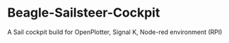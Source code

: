 # Beagle-Sailsteer-Cockpit
A Sail cockpit build for OpenPlotter, Signal K, Node-red environment (RPI)
